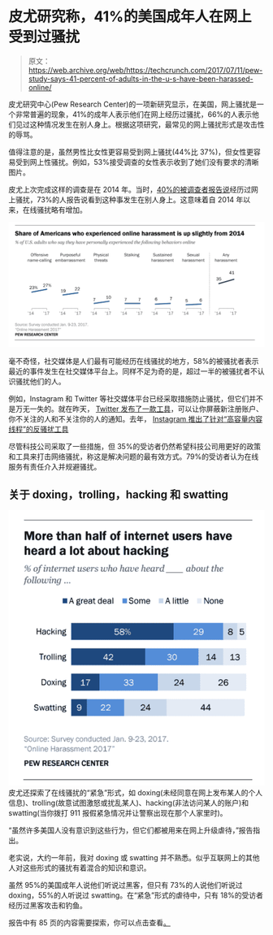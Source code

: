 # 皮尤研究称，41%的美国成年人在网上受到过骚扰 

> 原文：<https://web.archive.org/web/https://techcrunch.com/2017/07/11/pew-study-says-41-percent-of-adults-in-the-u-s-have-been-harassed-online/>

皮尤研究中心(Pew Research Center)的一项新研究显示，在美国，网上骚扰是一个非常普遍的现象，41%的成年人表示他们在网上经历过骚扰，66%的人表示他们见过这种情况发生在别人身上。根据这项研究，最常见的网上骚扰形式是攻击性的辱骂。

值得注意的是，虽然男性比女性更容易受到网上骚扰(44%比 37%)，但女性更容易受到网上性骚扰。例如，53%接受调查的女性表示收到了她们没有要求的清晰图片。

皮尤上次完成这样的调查是在 2014 年。当时，[40%的被调查者报告说](https://web.archive.org/web/20221221144432/http://www.pewinternet.org/2014/10/22/online-harassment/)经历过网上骚扰，73%的人报告说看到这种事发生在别人身上。这意味着自 2014 年以来，在线骚扰略有增加。

![](img/5bcf1dfcf85a62798760231c9f729413.png)

毫不奇怪，社交媒体是人们最有可能经历在线骚扰的地方，58%的被骚扰者表示最近的事件发生在社交媒体平台上。同样不足为奇的是，超过一半的被骚扰者不认识骚扰他们的人。

例如，Instagram 和 Twitter 等社交媒体平台已经采取措施防止骚扰，但它们并不是万无一失的。就在昨天， [Twitter 发布了一款工具](https://web.archive.org/web/20221221144432/https://techcrunch.com/2017/07/10/twitter-mute/)，可以让你屏蔽新注册账户、你不关注的人和不关注你的人的通知。去年， [Instagram 推出了针对“高容量内容线程”的反骚扰工具](https://web.archive.org/web/20221221144432/https://techcrunch.com/2016/07/29/instagram-to-roll-out-anti-harassment-tools/)

尽管科技公司采取了一些措施，但 35%的受访者仍然希望科技公司用更好的政策和工具来打击网络骚扰，称这是解决问题的最有效方式。79%的受访者认为在线服务有责任介入并规避骚扰。

## 关于 doxing，trolling，hacking 和 swatting

![](img/fe7fe93e16b4ad3baf4a6f30843e722e.png)皮尤还探索了在线骚扰的“紧急”形式，如 doxing(未经同意在网上发布某人的个人信息)、trolling(故意试图激怒或扰乱某人)、hacking(非法访问某人的账户)和 swatting(当你拨打 911 报假紧急情况并让警察出现在那个人家里时)。

“虽然许多美国人没有意识到这些行为，但它们都被用来在网上升级虐待，”报告指出。

老实说，大约一年前，我对 doxing 或 swatting 并不熟悉。似乎互联网上的其他人对这些形式的骚扰有着混合的知识和意识。

虽然 95%的美国成年人说他们听说过黑客，但只有 73%的人说他们听说过 doxing，55%的人听说过 swatting。在“紧急”形式的虐待中，只有 18%的受访者经历过黑客攻击和钓鱼。

报告中有 85 页的内容需要探索，你可以点击查看[。](https://web.archive.org/web/20221221144432/http://www.pewinternet.org/2017/07/11/online-harassment-2017/)